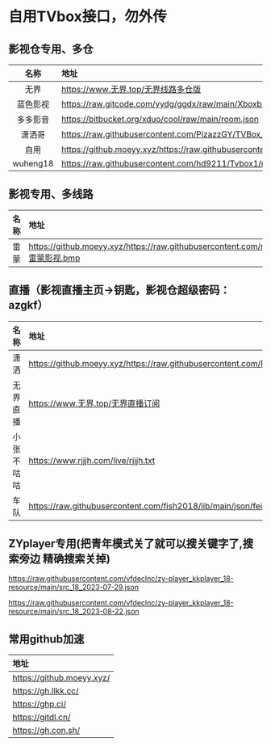 # 自用TVbox接口，勿外传
## 影视仓专用、多仓
| 名称 | 地址 |
| :---: | :--- | 
| 无界 | https://www.无界.top/无界线路多仓版|
| 蓝色影视 | https://raw.gitcode.com/yydg/ggdx/raw/main/Xboxb.json |
| 多多影音 | https://bitbucket.org/xduo/cool/raw/main/room.json |
| 潇洒哥 | https://raw.githubusercontent.com/PizazzGY/TVBox_warehouse/main/warehouse.txt|
| 自用 | https://github.moeyy.xyz/https://raw.githubusercontent.com/8qNvKr/188/main/DCys.json |
| wuheng18 | https://raw.githubusercontent.com/hd9211/Tvbox1/main/wuheng18_ysc.json |
## 影视专用、多线路
| 名称 | 地址 |
| :---: | :--- | 
| 雷蒙 | https://github.moeyy.xyz/https://raw.githubusercontent.com/n3rddd/N3RD/master/JN/雷蒙影视.bmp|
## 直播（影视直播主页→钥匙，影视仓超级密码：azgkf）
| 名称 | 地址 | 
| :---: | :--- | 
| 潇洒 | https://github.moeyy.xyz/https://raw.githubusercontent.com/PizazzGY/TVBox/main/live.txt |
| 无界直播 | https://www.无界.top/无界直播订阅 |
| 小张不咕咕 | https://www.rjjjh.com/live/rjjjh.txt |
| 车队 | https://raw.githubusercontent.com/fish2018/lib/main/json/feimaolive.json |

## ZYplayer专用(把青年模式关了就可以搜关键字了,搜索旁边 精确搜索关掉)

https://raw.githubusercontent.com/vfdeclnc/zy-player_kkplayer_18-resource/main/src_18_2023-07-29.json

https://raw.githubusercontent.com/vfdeclnc/zy-player_kkplayer_18-resource/main/src_18_2023-08-22.json

## 常用github加速
| 地址 | 
| :--- | 
| https://github.moeyy.xyz/ |
| https://gh.llkk.cc/ |
| https://ghp.ci/ |
| https://gitdl.cn/ |
| https://gh.con.sh/ |
